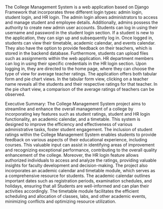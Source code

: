 The College Management System is a web application based on Django Framework that incorporates three different login types: admin login, student login, and HR login. The admin login allows administrators to access and manage student and employee details. Additionally, admins possess the authority to create new admin user accounts. Students can log in using their username and password in the student login section. If a student is new to the application, they can sign up and subsequently log in. Once logged in, students can view their timetable, academic calendar, and events calendar. They also have the option to provide feedback on their teachers, which is stored in the backend database. Furthermore, students can upload files such as assignments within the web application. HR department members can log in using their specific credentials in the HR login section. Upon logging in, they are directed to the home page, where they can choose the type of view for average teacher ratings. The application offers both tabular form and pie chart views. In the tabular form view, clicking on a teacher name reveals all the students and their respective ratings for that teacher. In the pie chart view, a comparison of the average ratings of teachers can be observed.

Executive Summary: The College Management System project aims to streamline and enhance the overall management of a college by incorporating key features such as student ratings, student and HR login functionality, an academic calendar, and a timetable. This system is designed to improve the efficiency and effectiveness of various administrative tasks, foster student engagement. The inclusion of student ratings within the College Management System enables students to provide feedback on various aspects of their educational experience, including courses. This valuable input can assist in identifying areas of improvement and recognizing exceptional performance, contributing to the overall quality enhancement of the college. Moreover, the HR login feature allows authorized individuals to access and analyze the ratings, providing valuable insights for faculty development and decision-making. The project also incorporates an academic calendar and timetable module, which serves as a comprehensive resource for students. The academic calendar outlines important dates such as registration periods, examination schedules, and holidays, ensuring that all Students are well-informed and can plan their activities accordingly. The timetable module facilitates the efficient scheduling and allocation of classes, labs, and other academic events, minimizing conflicts and optimizing resource utilization.
